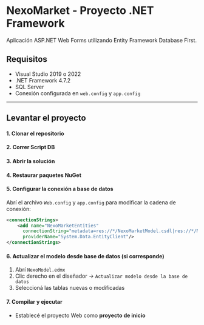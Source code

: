 # NexoMarket - Proyecto .NET Framework

Aplicación ASP.NET Web Forms utilizando Entity Framework Database First.

## Requisitos

- Visual Studio 2019 o 2022
- .NET Framework 4.7.2
- SQL Server
- Conexión configurada en `web.config` y `app.config` 

---

## Levantar el proyecto

#### 1. Clonar el repositorio
#### 2. Correr Script DB
#### 3. Abrir la solución
#### 4. Restaurar paquetes NuGet
#### 5. Configurar la conexión a base de datos

Abrí el archivo `Web.config` y `app.config` para modificar la cadena de conexión:

```xml
<connectionStrings>
	<add name="NexoMarketEntities" 
      connectionString="metadata=res://*/NexoMarketModel.csdl|res://*/NexoMarketModel.ssdl|res://*/NexoMarketModel.msl;provider=System.Data.SqlClient;provider connection string=&quot;data source=SERVIDOR;initial catalog=NexoMarket;integrated security=True;multipleactiveresultsets=True;trustservercertificate=True;application name=EntityFramework&quot;"
      providerName="System.Data.EntityClient"/>
</connectionStrings>
```

#### 6. Actualizar el modelo desde base de datos (si corresponde)

1. Abrí `NexoModel.edmx`
2. Clic derecho en el diseñador → `Actualizar modelo desde la base de datos`
3. Seleccioná las tablas nuevas o modificadas

#### 7. Compilar y ejecutar

- Establecé el proyecto Web como **proyecto de inicio**